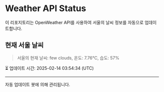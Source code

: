 
# Weather API Status

이 리포지토리는 OpenWeather API를 사용하여 서울의 날씨 정보를 자동으로 업데이트합니다.

## 현재 서울 날씨
> 서울의 현재 날씨: few clouds, 온도: 7.76°C, 습도: 57%

⏳ 업데이트 시간: 2025-02-14 03:54:34 (UTC)

---
자동 업데이트 봇에 의해 관리됩니다.
